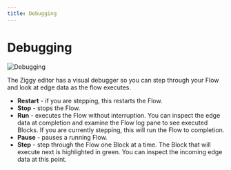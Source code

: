 ```yaml
---
title: Debugging
---
```


# Debugging

![Debugging](/img/flows/debugging/debugging-nw-to-hs.png)

The Ziggy editor has a visual debugger so you can step through your Flow and look at edge data as the flow executes.

- **Restart** - if you are stepping, this restarts the Flow.
- **Stop** - stops the Flow.
- **Run** - executes the Flow without interruption. You can inspect the edge data at completion and examine the Flow log pane to see executed Blocks. If you are currently stepping, this will run the Flow to completion.
- **Pause** - pauses a running Flow.
- **Step** - step through the Flow one Block at a time. The Block that will execute next is highlighted in green. You can inspect the incoming edge data at this point.

